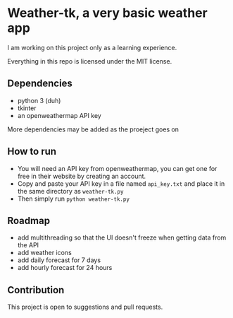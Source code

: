 # Weather-tk, a very basic weather app

I am working on this project only as a learning experience.

Everything in this repo is licensed under the MIT license.

## Dependencies
- python 3 (duh)
- tkinter
- an openweathermap API key

More dependencies may be added as the proeject goes on

## How to run
- You will need an API key from openweathermap, you can get one for free in their website by creating an account.
- Copy and paste your API key in a file named `api_key.txt` and place it in the same directory as `weather-tk.py`
- Then simply run `python weather-tk.py`

## Roadmap
- add multithreading so that the UI doesn't freeze when getting data from the API
- add weather icons
- add daily forecast for 7 days
- add hourly forecast for 24 hours

## Contribution
This project is open to suggestions and pull requests.